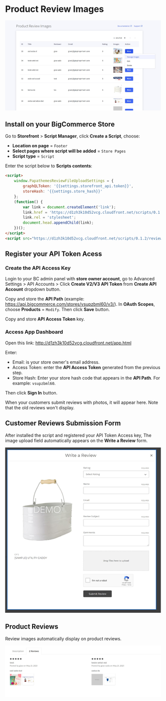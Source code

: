 # Product Review Images

![productreviewimages-dashboard](img/productreviewimages-dashboard.jpg)

## Install on your BigCommerce Store

Go to **Storefront** > **Script Manager**, click **Create a Script**, choose:

- **Location on page** = `Footer`
- **Select pages where script will be added** = `Store Pages`
- **Script type** = `Script`

Enter the script below to **Scripts contents**: 


```html
<script>
    window.PapathemesReviewFileUploadSettings = {
        graphQLToken: '{{settings.storefront_api.token}}',
        storeHash: '{{settings.store_hash}}'
    };
    (function() {
        var link = document.createElement('link');
        link.href = 'https://d1zh3k10d52vcg.cloudfront.net/scripts/0.1.2/reviewfileupload.css';
        link.rel = 'stylesheet';
        document.head.appendChild(link);
    })();
</script>
<script src="https://d1zh3k10d52vcg.cloudfront.net/scripts/0.1.2/reviewfileupload.js" async defer></script>
```

## Register your API Token Acess

### Create the API Access Key

Login to your BC admin panel with **store owner account**, go to Advanced Settings > API Accounts > Click **Create V2/V3 API Token** from **Create API Account** dropdown button.

Copy and store the **API Path** (example: https://api.bigcommerce.com/stores/vsupzbml60/v3/). In **OAuth Scopes**, choose **Products** = `Modify`. Then click **Save** button.

Copy and store **API Access Token** key.

### Access App Dashboard

Open this link: http://d1zh3k10d52vcg.cloudfront.net/app.html

Enter:

- Email: is your store owner's email address.
- Access Token: enter the **API Access Token** generated from the previous step.
- Store Hash: Enter your store hash code that appears in the **API Path**. For example: `vsupzbml60`.

Then click **Sign In** button.

When your customers submit reviews with photos, it will appear here. Note that the old reviews won't display.


## Customer Reviews Submission Form

After installed the script and registered your API Token Access key,  The image upload field automatically appears on the **Write a Review** form.

![rfu-write-review-form](img/rfu-write-review-form.jpg)

## Product Reviews

Review images automatically display on product reviews.

![rfu-reviews](img/rfu-reviews.jpg)


